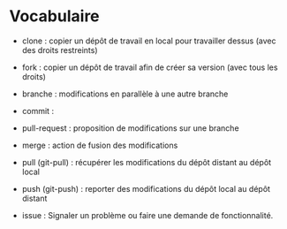 # Vocabulaire

- clone : copier un dépôt de travail en local pour travailler dessus (avec des droits restreints)
- fork : copier un dépôt de travail afin de créer sa version (avec tous les droits)
- branche : modifications en parallèle à une autre branche
- commit :
- pull-request : proposition de modifications sur une branche
- merge : action de fusion des modifications

- pull (git-pull) : récupérer les modifications du dépôt distant au dépôt local
- push (git-push) : reporter des modifications du dépôt local au dépôt distant

- issue : Signaler un problème ou faire une demande de fonctionnalité.
